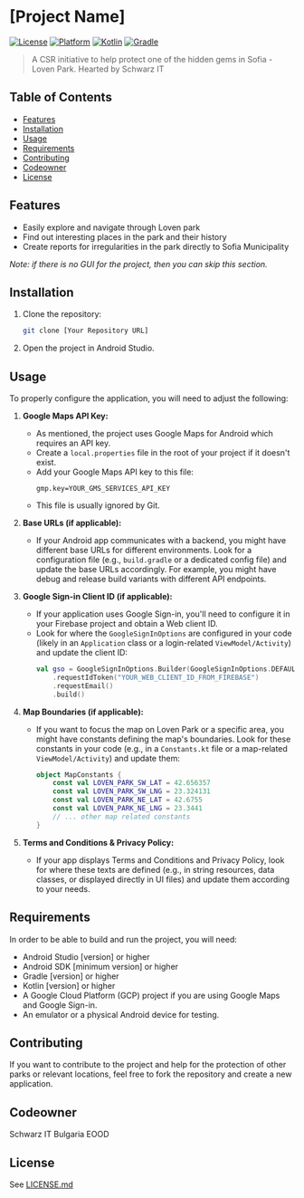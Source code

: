 # [Project Name]

[![License](https://img.shields.io/badge/License-Apache-blue.svg)](LICENSE)
[![Platform](https://img.shields.io/badge/Platform-Android-green)](https://www.android.com/)
[![Kotlin](https://img.shields.io/badge/Kotlin-1.8.0-blueviolet.svg)](https://kotlinlang.org/)
[![Gradle](https://img.shields.io/badge/Gradle-7.3.3-brightgreen.svg)](https://gradle.org/)

> A CSR initiative to help protect one of the hidden gems in Sofia - Loven Park. Hearted by Schwarz IT

## Table of Contents

- [Features](#features)
- [Installation](#installation)
- [Usage](#usage)
- [Requirements](#requirements)
- [Contributing](#contributing)
- [Codeowner](#codeowner)
- [License](#license)

## Features

* Easily explore and navigate through Loven park
* Find out interesting places in the park and their history
* Create reports for irregularities in the park directly to Sofia Municipality

*Note: if there is no GUI for the project, then you can skip this section.*

## Installation

1.  Clone the repository:
    ```bash
    git clone [Your Repository URL]
    ```
2.  Open the project in Android Studio.

## Usage

To properly configure the application, you will need to adjust the following:

1.  **Google Maps API Key:**
    * As mentioned, the project uses Google Maps for Android which requires an API key.
    * Create a `local.properties` file in the root of your project if it doesn't exist.
    * Add your Google Maps API key to this file:
        ```properties
        gmp.key=YOUR_GMS_SERVICES_API_KEY
        ```
    * This file is usually ignored by Git.

2.  **Base URLs (if applicable):**
    * If your Android app communicates with a backend, you might have different base URLs for different environments. Look for a configuration file (e.g., `build.gradle` or a dedicated config file) and update the base URLs accordingly. For example, you might have debug and release build variants with different API endpoints.

3.  **Google Sign-in Client ID (if applicable):**
    * If your application uses Google Sign-in, you'll need to configure it in your Firebase project and obtain a Web client ID.
    * Look for where the `GoogleSignInOptions` are configured in your code (likely in an `Application` class or a login-related `ViewModel/Activity`) and update the client ID:
        ```kotlin
        val gso = GoogleSignInOptions.Builder(GoogleSignInOptions.DEFAULT_SIGN_IN)
            .requestIdToken("YOUR_WEB_CLIENT_ID_FROM_FIREBASE")
            .requestEmail()
            .build()
        ```

4.  **Map Boundaries (if applicable):**
    * If you want to focus the map on Loven Park or a specific area, you might have constants defining the map's boundaries. Look for these constants in your code (e.g., in a `Constants.kt` file or a map-related `ViewModel/Activity`) and update them:
        ```kotlin
        object MapConstants {
            const val LOVEN_PARK_SW_LAT = 42.656357
            const val LOVEN_PARK_SW_LNG = 23.324131
            const val LOVEN_PARK_NE_LAT = 42.6755
            const val LOVEN_PARK_NE_LNG = 23.3441
            // ... other map related constants
        }
        ```

5.  **Terms and Conditions & Privacy Policy:**
    * If your app displays Terms and Conditions and Privacy Policy, look for where these texts are defined (e.g., in string resources, data classes, or displayed directly in UI files) and update them according to your needs.

## Requirements

In order to be able to build and run the project, you will need:

* Android Studio [version] or higher
* Android SDK [minimum version] or higher
* Gradle [version] or higher
* Kotlin [version] or higher
* A Google Cloud Platform (GCP) project if you are using Google Maps and Google Sign-in.
* An emulator or a physical Android device for testing.

## Contributing

If you want to contribute to the project and help for the protection of other parks or relevant locations, feel free to fork the repository and create a new application.

## Codeowner

Schwarz IT Bulgaria EOOD

## License

See [LICENSE.md](LICENSE.md)
